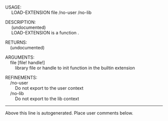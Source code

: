 USAGE:  
&nbsp;&nbsp;&nbsp;&nbsp;&nbsp;LOAD-EXTENSION&nbsp;file&nbsp;/no-user&nbsp;/no-lib  
  
DESCRIPTION:  
&nbsp;&nbsp;&nbsp;&nbsp;&nbsp;(undocumented)  
&nbsp;&nbsp;&nbsp;&nbsp;&nbsp;LOAD-EXTENSION&nbsp;is&nbsp;a&nbsp;function&nbsp;.  
  
RETURNS:  
&nbsp;&nbsp;&nbsp;&nbsp;(undocumented)  
  
ARGUMENTS:  
&nbsp;&nbsp;&nbsp;&nbsp;file&nbsp;[file!&nbsp;handle!]  
&nbsp;&nbsp;&nbsp;&nbsp;&nbsp;&nbsp;&nbsp;&nbsp;library&nbsp;file&nbsp;or&nbsp;handle&nbsp;to&nbsp;init&nbsp;function&nbsp;in&nbsp;the&nbsp;builtin&nbsp;extension  
  
REFINEMENTS:  
&nbsp;&nbsp;&nbsp;&nbsp;/no-user  
&nbsp;&nbsp;&nbsp;&nbsp;&nbsp;&nbsp;&nbsp;&nbsp;Do&nbsp;not&nbsp;export&nbsp;to&nbsp;the&nbsp;user&nbsp;context  
&nbsp;&nbsp;&nbsp;&nbsp;/no-lib  
&nbsp;&nbsp;&nbsp;&nbsp;&nbsp;&nbsp;&nbsp;&nbsp;Do&nbsp;not&nbsp;export&nbsp;to&nbsp;the&nbsp;lib&nbsp;context  
___
Above this line is autogenerated. Place user comments below.